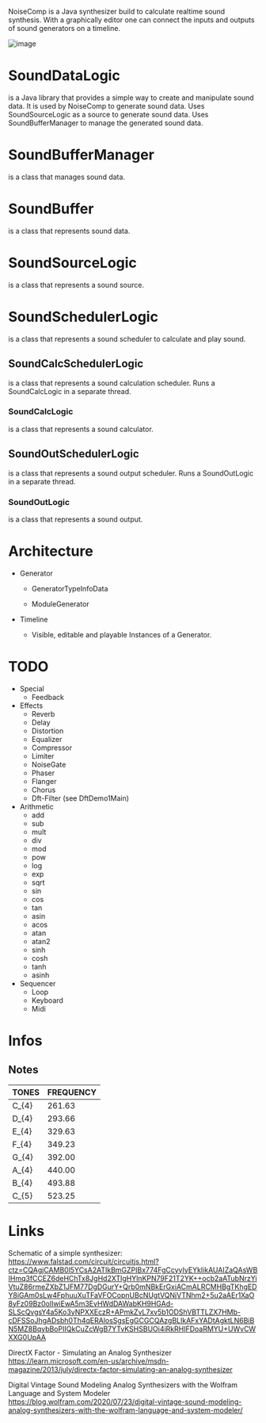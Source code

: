 NoiseComp is a Java synthesizer build to calculate realtime sound synthesis.
With a graphically editor one can connect the inputs and outputs of sound generators on a timeline.

![image](https://github.com/user-attachments/assets/c2438e4d-d0e8-46d7-bea3-4944c78bd8f7)


# SoundDataLogic 
is a Java library that provides a simple way to create and manipulate sound data. 
It is used by NoiseComp to generate sound data.
Uses SoundSourceLogic as a source to generate sound data.
Uses SoundBufferManager to manage the generated sound data.

# SoundBufferManager 
is a class that manages sound data. 

# SoundBuffer 
is a class that represents sound data. 

# SoundSourceLogic
is a class that represents a sound source. 

# SoundSchedulerLogic
is a class that represents a sound scheduler to calculate and play sound.

## SoundCalcSchedulerLogic
is a class that represents a sound calculation scheduler.
Runs a SoundCalcLogic in a separate thread.

### SoundCalcLogic
is a class that represents a sound calculator. 

## SoundOutSchedulerLogic
is a class that represents a sound output scheduler.
Runs a SoundOutLogic in a separate thread.

### SoundOutLogic
is a class that represents a sound output.

# Architecture

* Generator
  * GeneratorTypeInfoData

  * ModuleGenerator

* Timeline
  - Visible, editable and playable Instances of a Generator.
  
# TODO
* Special
  - Feedback 
* Effects
  - Reverb
  - Delay
  - Distortion
  - Equalizer
  - Compressor
  - Limiter
  - NoiseGate
  - Phaser
  - Flanger
  - Chorus
  - Dft-Filter (see DftDemo1Main)
* Arithmetic
  - add
  - sub
  - mult
  - div
  - mod
  - pow
  - log
  - exp
  - sqrt
  - sin
  - cos
  - tan
  - asin
  - acos
  - atan
  - atan2
  - sinh
  - cosh
  - tanh
  - asinh
* Sequencer
  - Loop
  - Keyboard
  - Midi

# Infos
## Notes
| TONES | FREQUENCY |
|-------|-----------|
| C_{4} | 261.63    |  
| D_{4} | 293.66    |
| E_{4} | 329.63    |
| F_{4} | 349.23    |
| G_{4} | 392.00    |
| A_{4} | 440.00    |
| B_{4} | 493.88    |
| C_{5} | 523.25    |

# Links
Schematic of a simple synthesizer:
https://www.falstad.com/circuit/circuitjs.html?ctz=CQAgjCAMB0l5YCsA2ATIkBmGZPIBx774FgCcyyIyEYkIikAUAIZaQAsWBIHmq3fCCEZ6deHChTx8JgHd2XTIgHYlnKPN79F21T2YK++ocb2aATubNrzYiVtuZ86rmeZXbZ1JFM77DgDGurY+Qrb0mNBkErGxiACmALRCMHBgTKhgEDY8iGAm0sLw4FphuuXuTFaVFOCopnUBcNUgtVQNjVTNhm2+5u2aAEr1XaO8yFz09Bz0olIwiEwA5m3EvHWdDAWabKH9HGAd-SLScQvgsY4a5Ko3yNPXXEczR+APmkZvL7xv5b1ODShVBTTLZX7HMb-cDFSSoJhgADsbh0Th4qERAlosSgsEgGCGCQAzgBLIkAFxYADtAgktLN6BiBN5MZ8BqybBoPIIQkCuZcWgB7YTvKSHSBUOi4iRkRHIFDoaRMYU+UWvCWXXG0UpAA

DirectX Factor - Simulating an Analog Synthesizer
https://learn.microsoft.com/en-us/archive/msdn-magazine/2013/july/directx-factor-simulating-an-analog-synthesizer

Digital Vintage Sound
Modeling Analog Synthesizers with the Wolfram Language and System Modeler
https://blog.wolfram.com/2020/07/23/digital-vintage-sound-modeling-analog-synthesizers-with-the-wolfram-language-and-system-modeler/
